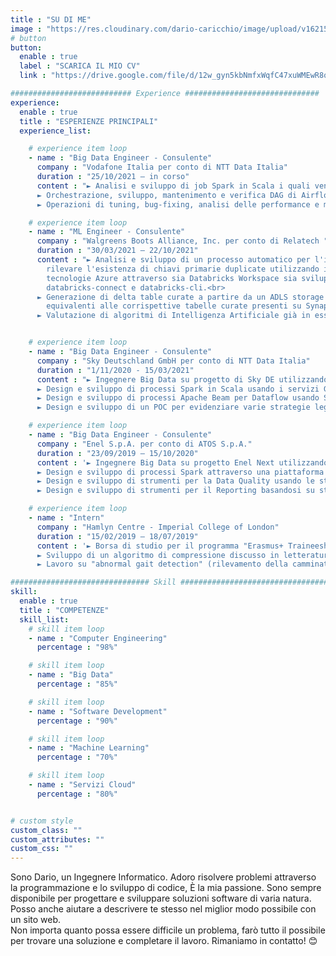 ```yaml
---
title : "SU DI ME"
image : "https://res.cloudinary.com/dario-caricchio/image/upload/v1621548143/backgrounds/portrait_dlnmps.jpg" # "images/backgrounds/portrait.jpg"
# button
button:
  enable : true
  label : "SCARICA IL MIO CV"
  link : "https://drive.google.com/file/d/12w_gyn5kbNmfxWqfC47xuWMEwR8qINoP/view?usp=sharing"

########################### Experience ##############################
experience:
  enable : true
  title : "ESPERIENZE PRINCIPALI"
  experience_list:

    # experience item loop
    - name : "Big Data Engineer - Consulente"
      company : "Vodafone Italia per conto di NTT Data Italia"
      duration : "25/10/2021 – in corso"
      content : "► Analisi e sviluppo di job Spark in Scala i quali vengono eseguiti su cluster Dataproc su GCP al fine di processare dati presenti in Google Storage per mascherare informazioni sensibili.<br>
      ► Orchestrazione, sviluppo, mantenimento e verifica DAG di Airflow in Python con PySpark attraverso i servizi GCP quali Composer, Dataproc e Google Storage per l'analisi dei dati.<br>
      ► Operazioni di tuning, bug-fixing, analisi delle performance e miglioramento di job Spark preesistenti."

    # experience item loop
    - name : "ML Engineer - Consulente"
      company : "Walgreens Boots Alliance, Inc. per conto di Relatech "
      duration : "30/03/2021 – 22/10/2021"
      content : "► Analisi e sviluppo di un processo automatico per l'individuazione di inconsistenze dello schema e per
        rilevare l'esistenza di chiavi primarie duplicate utilizzando il linguaggio Python e PySpark e in generale le
        tecnologie Azure attraverso sia Databricks Workspace sia sviluppando in ambiente locale attraverso
        databricks-connect e databricks-cli.<br>
      ► Generazione di delta table curate a partire da un ADLS storage account curato; le tabelle finali sono
        equivalenti alle corrispettive tabelle curate presenti su Synapse (ADW).<br>
      ► Valutazione di algoritmi di Intelligenza Artificiale già in essere."


    # experience item loop
    - name : "Big Data Engineer - Consulente"
      company : "Sky Deutschland GmbH per conto di NTT Data Italia"
      duration : "1/11/2020 - 15/03/2021"
      content : "► Ingegnere Big Data su progetto di Sky DE utilizzando Scala e Java come linguaggi di programmazione e Google Cloud Platform.<br>
      ► Design e sviluppo di processi Spark in Scala usando i servizi GCP come Google Cloud Storage, Pub/Sub, Google DLP ed altri.<br>
      ► Design e sviluppo di processi Apache Beam per Dataflow usando SCIO, una libreria di Beam in Scala, Kafka e tecnologie GCS per l'elaborazione dei dati all'interno dell'ingestion layer in contesti sia batch che streaming.<br>
      ► Design e sviluppo di un POC per evidenziare varie strategie legate alla sicurezza dei precessi Dataflow attraverso Google KMS, DLP e la libreria crittografica Google Tink."

    # experience item loop
    - name : "Big Data Engineer - Consulente"
      company : "Enel S.p.A. per conto di ATOS S.p.A."
      duration : "23/09/2019 – 15/10/2020"
      content : '► Ingegnere Big Data su progetto Enel Next utilizzando Scala e Java come linguaggi di programmazione e ambiente Hadoop Cloudera.<br>
      ► Design e sviluppo di processi Spark attraverso una piattaforma Scala proprietaria costruita al di sopra dello Spark core.<br>
      ► Design e sviluppo di strumenti per la Data Quality usando le standard Spark Core API (spark 2.4.5 e Scala 2.11.12).<br>
      ► Design e sviluppo di strumenti per il Reporting basandosi su strumenti quali HIVE, Impala, file Parquet/ORC/Avro su S3 e HDFS al fine di ottenere la materializzazione dei dataset, Data Visualization e CSV/Excel file export.'

    # experience item loop
    - name : "Intern"
      company : "Hamlyn Centre - Imperial College of London"
      duration : "15/02/2019 – 18/07/2019"
      content : '► Borsa di studio per il programma "Erasmus+ Traineeship BET for jobs".<br>
      ► Sviluppo di un algoritmo di compressione discusso in letteratura per sensori ECG con linguaggio di programmazione C.<br>
      ► Lavoro su "abnormal gait detection" (rilevamento della camminata anomala) usando il linguaggio di programmazione Python e relative librerie, combinando algoritmi di machine learning con metodologie per il pre-processing, feature extraction, dataset creation, data visualization, discrete wavelet transformation e classificazione.'

############################### Skill #################################
skill:
  enable : true
  title : "COMPETENZE"
  skill_list:
    # skill item loop
    - name : "Computer Engineering"
      percentage : "98%"

    # skill item loop
    - name : "Big Data"
      percentage : "85%"

    # skill item loop
    - name : "Software Development"
      percentage : "90%"

    # skill item loop
    - name : "Machine Learning"
      percentage : "70%"

    # skill item loop
    - name : "Servizi Cloud"
      percentage : "80%"


# custom style
custom_class: ""
custom_attributes: ""
custom_css: ""
---
```


Sono Dario, un Ingegnere Informatico. Adoro risolvere problemi attraverso la programmazione e lo sviluppo di codice, È la mia passione. Sono sempre disponibile per progettare e sviluppare soluzioni software di varia natura. Posso anche aiutare a descrivere te stesso nel miglior modo possibile con un sito web.<br>Non importa quanto possa essere difficile un problema, farò tutto il possibile per trovare una soluzione e completare il lavoro. Rimaniamo in contatto! 😊
